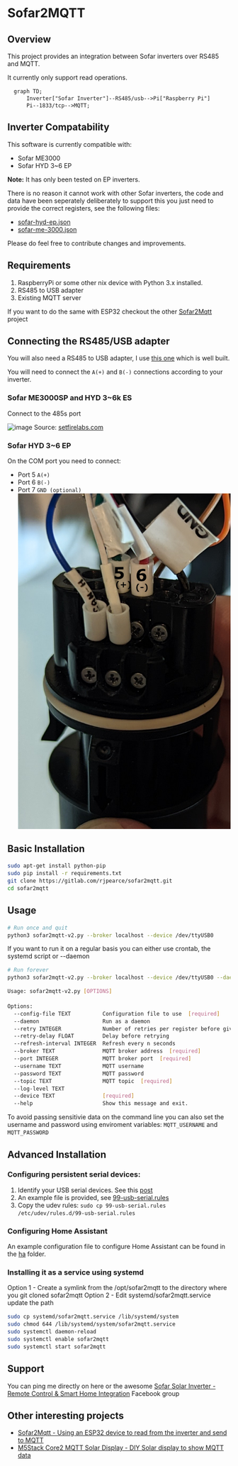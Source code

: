 # Sofar2MQTT

## Overview

This project provides an integration between Sofar inverters over RS485 and MQTT.

It currently only support read operations.

```mermaid
  graph TD;
      Inverter["Sofar Inverter"]--RS485/usb-->Pi["Raspberry Pi"]
      Pi--1833/tcp-->MQTT;
```

## Inverter Compatability

This software is currently compatible with:

* Sofar ME3000
* Sofar HYD 3~6 EP

**Note:** It has only been tested on EP inverters.

There is no reason it cannot work with other Sofar inverters, the code and data have been seperately deliberately to support this you just need to provide the correct registers, see the following files:
* [sofar-hyd-ep.json](sofar-hyd-ep.json)
* [sofar-me-3000.json](sofar-me-3000.json)

Please do feel free to contribute changes and improvements.

## Requirements

1. RaspberryPi or some other nix device with Python 3.x installed.
1. RS485 to USB adapter
3. Existing MQTT server

If you want to do the same with ESP32 checkout the other [Sofar2Mqtt](https://github.com/cmcgerty/Sofar2mqtt) project

## Connecting the RS485/USB adapter

You will also need a RS485 to USB adapter, I use [this one](https://smile.amazon.co.uk/gp/product/B081NBCJRS) which is well built.  

You will need to connect the `A(+)` and `B(-)` connections according to your inverter. 

### Sofar ME3000SP and HYD 3~6k ES

Connect to the 485s port

![image](https://www.setfirelabs.com/wp-content/uploads/2022/04/IMG_9574D.jpg)
Source: [setfirelabs.com](https://www.setfirelabs.com/green-energy/sofar-solar-me3000sp-firmware-upgrade-procedure)

### Sofar HYD 3~6 EP 

On the COM port you need to connect:
- Port 5 `A(+)`
- Port 6 `B(-)`
- Port 7 `GND (optional)`
![ep-ports.png](ep-ports.png)

## Basic Installation

```bash
sudo apt-get install python-pip
sudo pip install -r requirements.txt
git clone https://gitlab.com/rjpearce/sofar2mqtt.git
cd sofar2mqtt
```

## Usage

```bash
# Run once and quit
python3 sofar2mqtt-v2.py --broker localhost --device /dev/ttyUSB0
```

If you want to run it on a regular basis you can either use crontab, the systemd script or --daemon

```bash
# Run forever
python3 sofar2mqtt-v2.py --broker localhost --device /dev/ttyUSB0 --daemon
```

```bash
Usage: sofar2mqtt-v2.py [OPTIONS]

Options:
  --config-file TEXT          Configuration file to use  [required]
  --daemon                    Run as a daemon
  --retry INTEGER             Number of retries per register before giving up
  --retry-delay FLOAT         Delay before retrying
  --refresh-interval INTEGER  Refresh every n seconds
  --broker TEXT               MQTT broker address  [required]
  --port INTEGER              MQTT broker port  [required]
  --username TEXT             MQTT username
  --password TEXT             MQTT password
  --topic TEXT                MQTT topic  [required]
  --log-level TEXT
  --device TEXT               [required]
  --help                      Show this message and exit.
```

To avoid passing sensitivie data on the command line you can also set the username and password using enviroment variables: `MQTT_USERNAME` and `MQTT_PASSWORD`


## Advanced Installation 

### Configuring persistent serial devices:

1. Identify your USB serial devices. See this [post](https://inegm.medium.com/persistent-names-for-usb-serial-devices-in-linux-dev-ttyusbx-dev-custom-name-fd49b5db9af1)
1. An example file is provided, see [99-usb-serial.rules](99-usb-serial.rules)
1. Copy the udev rules: `sudo cp 99-usb-serial.rules /etc/udev/rules.d/99-usb-serial.rules`

### Configuring Home Assistant

An example configuration file to configure Home Assistant can be found in the [ha](ha/) folder.

### Installing it as a service using systemd

Option 1 - Create a symlink from the /opt/sofar2mqtt to the directory where you git cloned sofar2mqtt
Option 2 - Edit systemd/sofar2mqtt.service update the path 

```bash
sudo cp systemd/sofar2mqtt.service /lib/systemd/system
sudo chmod 644 /lib/systemd/system/sofar2mqtt.service
sudo systemctl daemon-reload
sudo systemctl enable sofar2mqtt
sudo systemctl start sofar2mqtt
```

## Support

You can ping me directly on here or the awesome [Sofar Solar Inverter - Remote Control & Smart Home Integration](https://www.facebook.com/groups/2477195449252168) Facebook group

## Other interesting projects

* [Sofar2Mqtt - Using an ESP32 device to read from the inverter and send to MQTT](https://github.com/cmcgerty/Sofar2mqtt)
* [M5Stack Core2 MQTT Solar Display - DIY Solar display to show MQTT data](https://gitlab.com/rjpearce/m5stack-core2-mqtt-solar-display)
